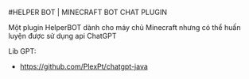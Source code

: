 #HELPER BOT | MINECRAFT BOT CHAT PLUGIN

Một plugin HelperBOT dành cho máy chủ Minecraft nhưng có thể huấn luyện được sử dụng api ChatGPT

Lib GPT: 
 - https://github.com/PlexPt/chatgpt-java
